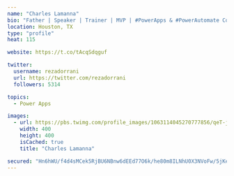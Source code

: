 ```yaml
---
name: "Charles Lamanna"
bio: "Father | Speaker | Trainer | MVP | #PowerApps & #PowerAutomate Community Super User | YouTuber Right-pointing triangle http://youtube.com/c/rezadorrani | Learn - Share - Clockwise rightwards and leftwards open circle arrows"
location: Houston, TX
type: "profile"
heat: 115

website: https://t.co/tAcqSdqguf

twitter:
  username: rezadorrani
  url: https://twitter.com/rezadorrani
  followers: 5314

topics:
  - Power Apps

images:
  - url: https://pbs.twimg.com/profile_images/1063114045270777856/qeT-jpWr_400x400.jpg
    width: 400
    height: 400
    isCached: true
    title: "Charles Lamanna"

secured: "Hn6hWU/f4d4sMCek5RjBU6NBnw6dEEd77O6k/he80m8ILNhU0X3NVoFw/5jKenGIQ6uHfFomtXxOj8dfZbU0/zEujZauH+uQAVgl6H1u7/9FTkmRy4+zIL2f/8TKgFj4m25lcb+OVzvHBzK//ICcDsX67LoLUAVVSnRldyRA3Qpu5Nl/Lx5CMjgOQ6IbwioFPF0qON3X8Ew7dxxcY7ipd/3WttMZQMGEVQEXKdQUERKW0naHvZ3QaHr7ToSTgdRwaDysL/eBD4d5MhwE7Sc2/vfs+T1RDabLOic/bpUg/KxjnSIy5YOCysTKIDJ/jLF00MWkZvBb4bGCFXzZPU+mUw5vja7QVovDViXIMQjCZiHe6apjwIZYlPFlINz4gxtDn+VX77iC7eey8uDY9r6eLL93adOKYBzDEpfVNhREZSM=;KGqbhTlgiCM2IfEQjYVmfA=="
---
```


